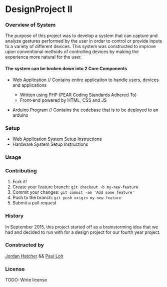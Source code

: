 # DesignProject II

### Overview of System
The purpose of this project was to develop a system that can capture and analyze gestures performed by the user in order to control or provide inputs to a variety of different devices.
This system was constructed to improve upon conventional methods of controlling devices by making the experience more natural for the user. 

#### The system can be broken down into 2 Core Components
+ Web Application			// Contains entire application to handle users, devices and applications
	+ Written using PHP (PEAR Coding Standards Adhered To)
	+ Front-end powered by HTML, CSS and JS

+ Arduino Program			// Contains the codebase that is to be deployed to an arduino

### Setup
+ Web Application System Setup Instructions
+ Hardware System Setup Instructions

### Usage

### Contributing
1. Fork it!
2. Create your feature branch: `git checkout -b my-new-feature`
3. Commit your changes: `git commit -am 'Add some feature'`
4. Push to the branch: `git push origin my-new-feature`
5. Submit a pull request

### History
In September 2015, this project started off as a brainstorming idea that we had and decided to run with for a design project for our fourth year project. 

### Constructed by
[Jordan Hatcher](https://jordan-hatcher.com/) && [Paul Loh](http://www.paulloh.com)

### License
TODO: Write license